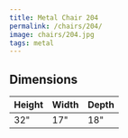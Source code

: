 ```yaml
---
title: Metal Chair 204
permalink: /chairs/204/
image: chairs/204.jpg
tags: metal
---
```

## Dimensions

Height | Width  | Depth
-------|--------|-------
32"    | 17"    | 18"